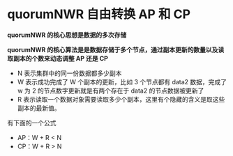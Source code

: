 # quorumNWR 自由转换 AP 和 CP
**quorumNWR 的核心思想是数据的多次存储**

**quorumNWR 的核心算法是是数据存储于多个节点，通过副本更新的数量以及读取副本的个数来动态调整 AP 还是 CP**

- N 表示集群中的同一份数据都多少副本
- W 表示成功完成了 W 个副本的更新，比如 3 个节点都有 data2 数据，完成了 w 为 2 的节点数字更新就是有两个存在于 data2 的节点数据被更新了
- R 表示读取一个数据对象需要读取多少个副本，这里有个隐藏的含义是取这些副本的最新值。

有下面的一个公式
- AP：W + R < N
- CP：W + R > N